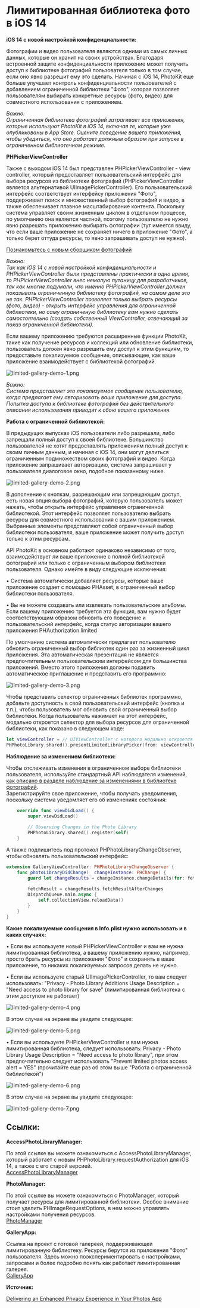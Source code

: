 # Лимитированная библиотека фото в iOS 14

**iOS 14 с новой настройкой конфиденциальности:**

Фотографии и видео пользователя являются одними из самых личных данных, которые он хранит на своих устройствах. Благодаря встроенной защите конфиденциальности приложение может получить доступ к библиотеке фотографий пользователя только в том случае, если оно явно разрешит ему это сделать. Начиная с iOS 14, PhotoKit еще больше улучшает контроль конфиденциальности пользователей с добавлением ограниченной библиотеки "Фото", которая позволяет пользователям выбирать конкретные ресурсы (фото, видео) для совместного использования с приложением.

*Важно:  
Ограниченная библиотека фотографий затрагивает все приложения, которые используют PhotoKit в iOS 14, включая те, которые уже опубликованы в App Store. Оцените поведение вашего приложения, чтобы убедиться, что оно работает должным образом при запуске в ограниченном библиотечном режиме.*

**PHPickerViewController**

Также с выходом iOS 14 был представлен PHPickerViewController -  view controller, который предоставляет пользовательский интерфейс для выбора ресурсов из библиотеки фотографий (PHPickerViewController является альтернативой UIImagePickerController). Его пользовательский интерфейс соответствует интерфейсу приложения "Фото", поддерживает поиск и множественный выбор фотографий и видео, а также обеспечивает плавное масштабирование контента. Поскольку система управляет своим жизненным циклом в отдельном процессе, по умолчанию она является частной, поэтому пользователю не нужно явно разрешать приложению выбирать фотографии (тут имеется ввиду, что если ваше приложение не сохраняет ничего в приложение "Фото", а только берет оттуда ресурсы, то явно запрашивать доступ не нужно).

[Познакомьтесь с новым сборщиком фотографий](https://developer.apple.com/videos/play/wwdc2020/10652/)

*Важно:  
Так как iOS 14 с новой настройкой конфиденциальности и PHPickerViewController были представлены практически в одно время, то PHPickerViewController внес немалую путаницу для разработчиков, так как многие подумали, что именно PHPickerViewController должен показывать ограниченную библиотеку фотографий, на самом деле это не так. PHPickerViewController позволяет только выбрать ресурсы (фото, видео) - открыть интерфейс управления для ограниченной библиотеки, но саму ограниченую библиотеку вам нужно сделать самостоятельно (создать собственный ViewController, отвечающий за показ ограниченной библиотеки).*

Если вашему приложению требуются расширенные функции PhotoKit, такие как получение ресурсов и коллекций или обновление библиотеки, пользователь должен явно разрешить ему доступ к этим функциям, то предоставьте локализуемое сообщение, описывающее, как ваше приложение взаимодействует с библиотекой фотографий.

![limited-gallery-demo-1.png](limited-gallery-ios14/limited-gallery-demo-1.png)

*Важно:  
Система представляет это локализуемое сообщение пользователю, когда предлагает ему авторизовать ваше приложение для доступа. Попытка доступа к библиотеке фотографий без действительного описания использования приводит к сбою вашего приложения.*

**Работа с ограниченной библиотекой:**

В предыдущих выпусках iOS пользователи либо разрешали, либо запрещали полный доступ к своей библиотеке. Большинство пользователей не хотят предоставлять приложениям полный доступ к своим личным данным, и начиная с iOS 14, они могут делиться ограниченным подмножеством своих фотографий и видео. Когда приложение запрашивает авторизацию, система запрашивает у пользователя диалоговое окно, подобное показанному ниже.

![limited-gallery-demo-2.png](limited-gallery-ios14/limited-gallery-demo-2.png)

В дополнение к кнопкам, разрешающим или запрещающим доступ, есть новая опция выбора фотографий, которую пользователь может нажать, чтобы открыть интерфейс управления ограниченной библиотекой. Этот интерфейс позволяет пользователю выбрать ресурсы для совместного использования с вашим приложением. Выбранные элементы представляют собой ограниченный выбор библиотеки пользователя, ваше приложение может получить доступ только к этим ресурсам.

API PhotoKit в основном работают одинаково независимо от того, взаимодействует ли ваше приложение с полной библиотекой фотографий или только с ограниченным выбором библиотеки пользователя. Однако имейте в виду следующие исключения:

• Система автоматически добавляет ресурсы, которые ваше приложение создает с помощью PHAsset, в ограниченный выбор библиотеки пользователя.

• Вы не можете создавать или извлекать пользовательские альбомы. Если вашему приложению требуется эта функция, вам нужно будет соответствующим образом обновить его поведение и пользовательский интерфейс, когда статус авторизации вашего приложения PHAuthorization.limited

По умолчанию система автоматически предлагает пользователю обновить ограниченный выбор библиотек один раз за жизненный цикл приложения. Эта автоматическая презентация не является предпочтительным пользовательским интерфейсом для большинства приложений. Вместо этого приложения должны подавить автоматическое приглашение и представить его программно:

![limited-gallery-demo-3.png](limited-gallery-ios14/limited-gallery-demo-3.png)

Чтобы представить селектор ограниченных библиотек программно, добавьте доступность в свой пользовательский интерфейс (кнопка и т.п.), чтобы пользователь мог обновить свой ограниченный выбор библиотеки. Когда пользователь нажимает на этот интерфейс, модально откроется селектор для выбора ресурсов для ограниченной библиотеки, как показано в следующем коде:
```swift
let viewController = // UIViewController с которого модально откроется селектор для выбора ресурсов ограниченной библиотеки.
PHPhotoLibrary.shared().presentLimitedLibraryPicker(from: viewController)
```

**Наблюдение за изменением библиотеки:**

Чтобы отслеживать изменения в ограниченном выборе библиотеки пользователя, используйте стандартный API наблюдателя изменений, [как описано в разделе наблюдение за изменениями в библиотеке фотографий](https://developer.apple.com/documentation/photokit/phphotolibrary/observing_changes_in_the_photo_library).  
Зарегистрируйте свое приложение, чтобы получать уведомления, поскольку система уведомляет его об изменениях состояния:
```swift
    override func viewDidLoad() {
        super.viewDidLoad()
        
        // Observing Changes in the Photo Library
        PHPhotoLibrary.shared().register(self)
    }
```

А также подпишитесь под протокол PHPhotoLibraryChangeObserver, чтобы обновлять пользовательский интерфейс:
```swift
extension GalleryViewController: PHPhotoLibraryChangeObserver {
    func photoLibraryDidChange(_ changeInstance: PHChange) {
        guard let changeResults = changeInstance.changeDetails(for: fetchResult) else { return }
        
        fetchResult = changeResults.fetchResultAfterChanges
        DispatchQueue.main.async {
            self.collectionView.reloadData()
        }
    }
}
```

**Какие локализуемые сообщения в Info.plist нужно использовать и в каких случаях:**

• Если вы используете новый PHPickerViewController и вам не нужна лимитированная библиотека, а вашему приложению нужно, например, просто брать ресурсы из приложения "Фото" и сохранять в ваше приложение, то никаких локализуемых запросов делать не нужно.

• Если вы используете старый UIImagePickerController, то вам следует использовать: "Privacy - Photo Library Additions Usage Description = "Need access to photo library for save" (лимитированная библиотека с этим доступом не работает)

![limited-gallery-demo-4.png](limited-gallery-ios14/limited-gallery-demo-4.png)

В этом случае на экране вы увидите следующее:

![limited-gallery-demo-5.png](limited-gallery-ios14/limited-gallery-demo-5.png)

• Если вы используете PHPickerViewController и вам нужна лимитированная библиотека, следует использовать: Privacy - Photo Library Usage Description = "Need access to photo library", при этом предпочтительно следует использовать "Prevent limited photos access alert = YES" (прочитайте еще раз об этом выше "Работа с ограниченной библиотекой")

![limited-gallery-demo-6.png](limited-gallery-ios14/limited-gallery-demo-6.png)

В этом случае на экране вы увидите следующее:

![limited-gallery-demo-7.png](limited-gallery-ios14/limited-gallery-demo-7.png)

## Ссылки:

**AccessPhotoLibraryManager:**

По этой ссылке вы можете ознакомиться с AccessPhotoLibraryManager, который работает с новым PHPhotoLibrary.requestAuthorization для iOS 14, а также с его старой версией.  
[AccessPhotoLibraryManager](https://github.com/bullinnyc/PhotoGallery/blob/main/Gallery/Services/AccessPhotoLibraryManager.swift)

**PhotoManager:**

По этой ссылке вы можете ознакомиться с PhotoManager, который получает ресурсы для лимитированной библиотеки. Особое внимание стоит уделить PHImageRequestOptions, в нем можно управлять настройками получения ресурсов.  
[PhotoManager](https://github.com/bullinnyc/PhotoGallery/blob/main/Gallery/Services/PhotoManager.swift)

**GalleryApp:**

Ссылка на проект с готовой галереей, поддерживающей лимитированную библиотеку. Ресурсы берутся из приложения "Фото" пользователя. Здесь можно поэкспериментировать c настройками, запросами и более подробно понять как работает лимитированная галерея.  
[GalleryApp](https://github.com/bullinnyc/PhotoGallery)

**Источник:**

[Delivering an Enhanced Privacy Experience in Your Photos App](https://developer.apple.com/documentation/photokit/delivering_an_enhanced_privacy_experience_in_your_photos_app)
